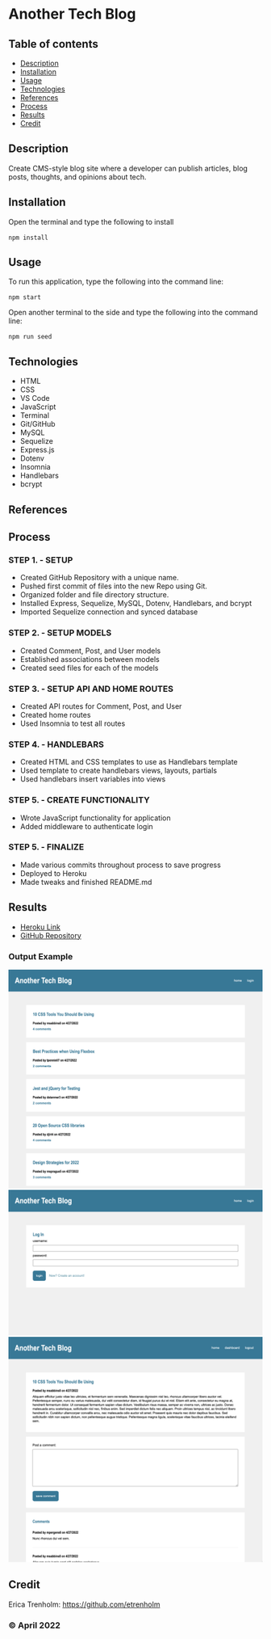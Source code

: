 # Another Tech Blog

## Table of contents
* [Description](#description)
* [Installation](#installation)
* [Usage](#usage)
* [Technologies](#technologies)
* [References](#references)
* [Process](#process)
* [Results](#results)
* [Credit](#credit)

## Description
Create CMS-style blog site where a developer can publish articles, blog posts, thoughts, and opinions about tech.

## Installation
Open the terminal and type the following to install
```
npm install
```

## Usage
To run this application, type the following into the command line:

```
npm start
``` 

Open another terminal to the side and type the following into the command line:

```
npm run seed
``` 

## Technologies
* HTML
* CSS
* VS Code
* JavaScript
* Terminal
* Git/GitHub
* MySQL
* Sequelize
* Express.js
* Dotenv
* Insomnia
* Handlebars
* bcrypt

## References

## Process
### STEP 1. - SETUP
* Created GitHub Repository with a unique name.
* Pushed first commit of files into the new Repo using Git.
* Organized folder and file directory structure.
* Installed Express, Sequelize, MySQL, Dotenv, Handlebars, and bcrypt
* Imported Sequelize connection and synced database

### STEP 2. - SETUP MODELS
* Created Comment, Post, and User models
* Established associations between models
* Created seed files for each of the models

### STEP 3. - SETUP API AND HOME ROUTES
* Created API routes for Comment, Post, and User
* Created home routes
* Used Insomnia to test all routes 

### STEP 4. - HANDLEBARS
* Created HTML and CSS templates to use as Handlebars template
* Used template to create handlebars views, layouts, partials
* Used handlebars insert variables into views

### STEP 5. - CREATE FUNCTIONALITY
* Wrote JavaScript functionality for application
* Added middleware to authenticate login

### STEP 5. - FINALIZE
* Made various commits throughout process to save progress
* Deployed to Heroku
* Made tweaks and finished README.md

## Results
* [Heroku Link](https://desolate-reaches-38004.herokuapp.com/)
* [GitHub Repository](https://github.com/etrenholm/another-tech-blog)

### Output Example
![mockup](/assets/techblog-1.png)
![mockup](/assets/techblog-2.png)
![mockup](/assets/techblog-3.png)

## Credit
Erica Trenholm: https://github.com/etrenholm

### ©️ April 2022